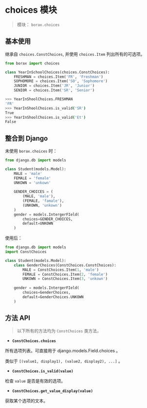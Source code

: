 # choices 模块

> 模块： `borax.choices`

## 基本使用

继承自 `choices.ConstChoices`, 并使用 `choices.Item` 列出所有的可选项。

```python
from borax import choices

class YearInSchoolChoices(choices.ConstChoices):
    FRESHMAN = choices.Item('FR', 'Freshman')
    SOPHOMORE = choices.Item('SO', 'Sophomore')
    JUNIOR = choices.Item('JR', 'Junior')
    SENIOR = choices.Item('SR', 'Senior')
```

 ```bash
 >>> YearInShoolChoices.FRESHMAN
'FR'
>>> YearInShoolChoices.is_valid('SR')
True
>>> YearInShoolChoices.is_valid('Et')
False
```

## 整合到 Django

未使用 `borax.choices` 时：

```python
from django.db import models

class Student(models.Model):
    MALE = 'male'
    FEMALE = 'female'
    UNKOWN = 'unkown'
    
    GENDER_CHOICES = (
        (MALE, 'male'),
        (FEMALE, 'famale'),
        (UNKOWN, 'unkown')
    )
    gender = models.IntergerFIeld(
        choices=GENDER_CHOICES,
        default=UNKOWN
    )
```

使用后：

```python
from django.db import models
import ConstChoices

class Student(models.Model):
    class GenderChoices(ConstChoices.ConstChoices):
        MALE = ConstChoices.Item(1, 'male')
        FEMALE = ConstChoices.Item(2, 'female')
        UNKOWN = ConstChoices.Item(3, 'unkown')
        
    gender = models.IntergerFIeld(
        choices=GenderChoices,
        default=GenderChoices.UNKOWN
    )

```

## 方法 API

> 以下所有的方法均为 `ConstChoices` 类方法，

- **`ConstChoices.choices`**

所有选项列表。可直接用于 django.models.Field.choices 。

类似于 `[(value1, display1), (value2, display2), ...]` 。

- **`ConstChoices.is_valid(value)`**

检查 `value` 是否是有效的选项。

- **`ConstChoices.get_value_display(value)`**

获取某个选项的文本。